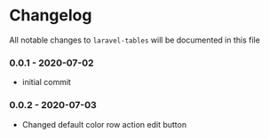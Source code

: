 # Changelog

All notable changes to `laravel-tables` will be documented in this file

### 0.0.1 - 2020-07-02
- initial commit

### 0.0.2 - 2020-07-03
- Changed default color row action edit button
